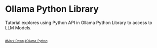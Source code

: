# Ollama Python Library
Tutorial explores  using Python API in Ollama Python Library to access to LLM Models.
##

##

##

<sub><sub>
[#Mark-Down](https://daringfireball.net/projects/markdown)
[#Ollama-Python](https://github.com/ollama/ollama-python)
